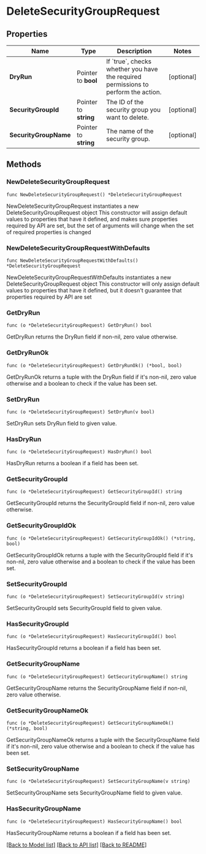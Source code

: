 # DeleteSecurityGroupRequest

## Properties

Name | Type | Description | Notes
------------ | ------------- | ------------- | -------------
**DryRun** | Pointer to **bool** | If &#x60;true&#x60;, checks whether you have the required permissions to perform the action. | [optional] 
**SecurityGroupId** | Pointer to **string** | The ID of the security group you want to delete. | [optional] 
**SecurityGroupName** | Pointer to **string** | The name of the security group. | [optional] 

## Methods

### NewDeleteSecurityGroupRequest

`func NewDeleteSecurityGroupRequest() *DeleteSecurityGroupRequest`

NewDeleteSecurityGroupRequest instantiates a new DeleteSecurityGroupRequest object
This constructor will assign default values to properties that have it defined,
and makes sure properties required by API are set, but the set of arguments
will change when the set of required properties is changed

### NewDeleteSecurityGroupRequestWithDefaults

`func NewDeleteSecurityGroupRequestWithDefaults() *DeleteSecurityGroupRequest`

NewDeleteSecurityGroupRequestWithDefaults instantiates a new DeleteSecurityGroupRequest object
This constructor will only assign default values to properties that have it defined,
but it doesn't guarantee that properties required by API are set

### GetDryRun

`func (o *DeleteSecurityGroupRequest) GetDryRun() bool`

GetDryRun returns the DryRun field if non-nil, zero value otherwise.

### GetDryRunOk

`func (o *DeleteSecurityGroupRequest) GetDryRunOk() (*bool, bool)`

GetDryRunOk returns a tuple with the DryRun field if it's non-nil, zero value otherwise
and a boolean to check if the value has been set.

### SetDryRun

`func (o *DeleteSecurityGroupRequest) SetDryRun(v bool)`

SetDryRun sets DryRun field to given value.

### HasDryRun

`func (o *DeleteSecurityGroupRequest) HasDryRun() bool`

HasDryRun returns a boolean if a field has been set.

### GetSecurityGroupId

`func (o *DeleteSecurityGroupRequest) GetSecurityGroupId() string`

GetSecurityGroupId returns the SecurityGroupId field if non-nil, zero value otherwise.

### GetSecurityGroupIdOk

`func (o *DeleteSecurityGroupRequest) GetSecurityGroupIdOk() (*string, bool)`

GetSecurityGroupIdOk returns a tuple with the SecurityGroupId field if it's non-nil, zero value otherwise
and a boolean to check if the value has been set.

### SetSecurityGroupId

`func (o *DeleteSecurityGroupRequest) SetSecurityGroupId(v string)`

SetSecurityGroupId sets SecurityGroupId field to given value.

### HasSecurityGroupId

`func (o *DeleteSecurityGroupRequest) HasSecurityGroupId() bool`

HasSecurityGroupId returns a boolean if a field has been set.

### GetSecurityGroupName

`func (o *DeleteSecurityGroupRequest) GetSecurityGroupName() string`

GetSecurityGroupName returns the SecurityGroupName field if non-nil, zero value otherwise.

### GetSecurityGroupNameOk

`func (o *DeleteSecurityGroupRequest) GetSecurityGroupNameOk() (*string, bool)`

GetSecurityGroupNameOk returns a tuple with the SecurityGroupName field if it's non-nil, zero value otherwise
and a boolean to check if the value has been set.

### SetSecurityGroupName

`func (o *DeleteSecurityGroupRequest) SetSecurityGroupName(v string)`

SetSecurityGroupName sets SecurityGroupName field to given value.

### HasSecurityGroupName

`func (o *DeleteSecurityGroupRequest) HasSecurityGroupName() bool`

HasSecurityGroupName returns a boolean if a field has been set.


[[Back to Model list]](../README.md#documentation-for-models) [[Back to API list]](../README.md#documentation-for-api-endpoints) [[Back to README]](../README.md)


